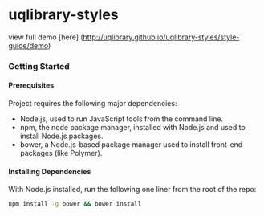 # uqlibrary-styles

view full demo [here] (http://uqlibrary.github.io/uqlibrary-styles/style-guide/demo)

### Getting Started

#### Prerequisites

Project requires the following major dependencies:

* Node.js, used to run JavaScript tools from the command line.
* npm, the node package manager, installed with Node.js and used to install Node.js packages.
* bower, a Node.js-based package manager used to install front-end packages (like Polymer).

#### Installing Dependencies 

With Node.js installed, run the following one liner from the root of the repo:

```sh
npm install -g bower && bower install
```





